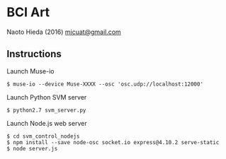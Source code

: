 BCI Art
========

Naoto Hieda (2016) micuat@gmail.com

Instructions
--------

Launch Muse-io

    $ muse-io --device Muse-XXXX --osc 'osc.udp://localhost:12000'

Launch Python SVM server

    $ python2.7 svm_server.py

Launch Node.js web server

    $ cd svm_control_nodejs
    $ npm install --save node-osc socket.io express@4.10.2 serve-static
    $ node server.js
